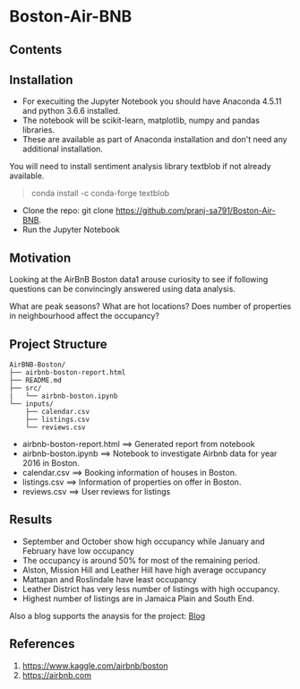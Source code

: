 # Boston-Air-BNB

## Contents

## Installation
- For execuiting the Jupyter Notebook you should have Anaconda 4.5.11 and python 3.6.6 installed. 
- The notebook will be  scikit-learn, matplotlib, numpy and pandas libraries. 
- These are available as part of Anaconda installation and don't need any additional installation.

You will need to install sentiment analysis library textblob if not already available.
> conda install -c conda-forge textblob

- Clone the repo: git clone https://github.com/pranj-sa791/Boston-Air-BNB. 
- Run the Jupyter Notebook

## Motivation
Looking at the AirBnB Boston data1 arouse curiosity to see if following questions can be convincingly answered using data analysis.

What are peak seasons?
What are hot locations?
Does number of properties in neighbourhood affect the occupancy?
## Project Structure

```text
AirBNB-Boston/
├── airbnb-boston-report.html
├── README.md
├── src/
|   └── airbnb-boston.ipynb
└── inputs/
    ├── calendar.csv
    ├──	listings.csv
    └── reviews.csv
 ```
- airbnb-boston-report.html ==> Generated report from notebook
- airbnb-boston.ipynb ==> Notebook to investigate Airbnb data for year 2016 in Boston.
- calendar.csv ==> Booking information of houses in Boston.
- listings.csv ==> Information of properties on offer in Boston.
- reviews.csv ==> User reviews for listings

## Results
- September and October show high occupancy while January and February have low occupancy
- The occupancy is around 50% for most of the remaining period.
- Alston, Mission Hill and Leather Hill have high average occupancy
- Mattapan and Roslindale have least occupancy
- Leather District has very less number of listings with high occupancy.
- Highest number of listings are in Jamaica Plain and South End.

Also a blog supports the anaysis for the project:  [Blog](https://medium.com/@pranj.sadawarte/air-bnb-boston-24de390640c0)

## References
1. https://www.kaggle.com/airbnb/boston
1. https://airbnb.com
